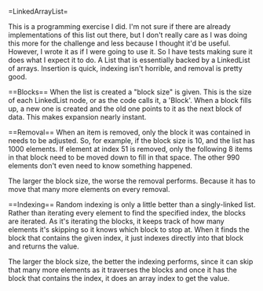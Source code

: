 =LinkedArrayList=

This is a programming exercise I did. I'm not sure if there are already implementations of this list out there, but I don't really care as I was doing this more for the challenge and less because I thought it'd be useful.
However, I wrote it as if I were going to use it. So I have tests making sure it does what I expect it to do.
A List that is essentially backed by a LinkedList of arrays. Insertion is quick, indexing isn't horrible, and removal is pretty good.

==Blocks==
When the list is created a "block size" is given. This is the size of each LinkedList node, or as the code calls it, a 'Block'.
When a block fills up, a new one is created and the old one points to it as the next block of data.
This makes expansion nearly instant.

==Removal==
When an item is removed, only the block it was contained in needs to be adjusted.
So, for example, if the block size is 10, and the list has 1000 elements.
If element at index 51 is removed, only the following 8 items in that block need to be moved down to fill in that space. The other 990 elements don't even need to know something happened. 

The larger the block size, the worse the removal performs. Because it has to move that many more elements on every removal.

==Indexing==
Random indexing is only a little better than a singly-linked list.
Rather than iterating every element to find the specified index, the blocks are iterated.
As it's iterating the blocks, it keeps track of how many elements it's skipping so it knows which block to stop at.
When it finds the block that contains the given index, it just indexes directly into that block and returns the value.

The larger the block size, the better the indexing performs, since it can skip that many more elements as it traverses the blocks and once it has the block that contains the index, it does an array index to get the value.

